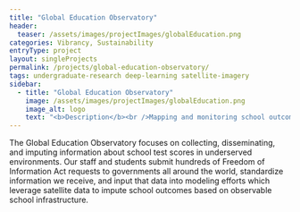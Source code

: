 ```yaml
---
title: "Global Education Observatory"
header:
  teaser: /assets/images/projectImages/globalEducation.png
categories: Vibrancy, Sustainability
entryType: project
layout: singleProjects
permalink: /projects/global-education-observatory/
tags: undergraduate-research deep-learning satellite-imagery
sidebar:
  - title: "Global Education Observatory"
    image: /assets/images/projectImages/globalEducation.png
    image_alt: logo
    text: "<b>Description</b><br />Mapping and monitoring school outcomes with deep learning.<br /><b>Timeline:</b><br />Spring 2019 to Present<br /><b>People:</b><br /><a href='/people/danrunfolafall2017'>Dan Runfola</a><br /><a href='/people/heatherbaierfall2018'>Heather Baier</a><br />"
---
```

The Global Education Observatory focuses on collecting, disseminating, and imputing information about school test scores in underserved environments.  Our staff and students submit hundreds of Freedom of Information Act requests to governments all around the world, standardize information we receive, and input that data into modeling efforts which leverage satellite data to impute school outcomes based on observable school infrastructure.
